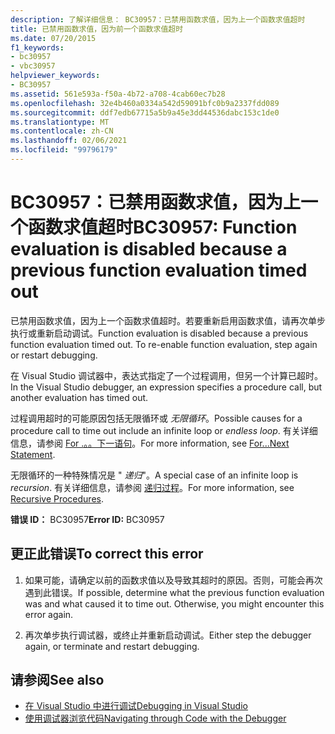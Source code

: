 ```yaml
---
description: 了解详细信息： BC30957：已禁用函数求值，因为上一个函数求值超时
title: 已禁用函数求值，因为前一个函数求值超时
ms.date: 07/20/2015
f1_keywords:
- bc30957
- vbc30957
helpviewer_keywords:
- BC30957
ms.assetid: 561e593a-f50a-4b72-a708-4cab60ec7b28
ms.openlocfilehash: 32e4b460a0334a542d59091bfc0b9a2337fdd089
ms.sourcegitcommit: ddf7edb67715a5b9a45e3dd44536dabc153c1de0
ms.translationtype: MT
ms.contentlocale: zh-CN
ms.lasthandoff: 02/06/2021
ms.locfileid: "99796179"
---
```

# <a name="bc30957-function-evaluation-is-disabled-because-a-previous-function-evaluation-timed-out"></a><span data-ttu-id="c0f93-103">BC30957：已禁用函数求值，因为上一个函数求值超时</span><span class="sxs-lookup"><span data-stu-id="c0f93-103">BC30957: Function evaluation is disabled because a previous function evaluation timed out</span></span>

<span data-ttu-id="c0f93-104">已禁用函数求值，因为上一个函数求值超时。若要重新启用函数求值，请再次单步执行或重新启动调试。</span><span class="sxs-lookup"><span data-stu-id="c0f93-104">Function evaluation is disabled because a previous function evaluation timed out. To re-enable function evaluation, step again or restart debugging.</span></span>

 <span data-ttu-id="c0f93-105">在 Visual Studio 调试器中，表达式指定了一个过程调用，但另一个计算已超时。</span><span class="sxs-lookup"><span data-stu-id="c0f93-105">In the Visual Studio debugger, an expression specifies a procedure call, but another evaluation has timed out.</span></span>

 <span data-ttu-id="c0f93-106">过程调用超时的可能原因包括无限循环或 *无限循环*。</span><span class="sxs-lookup"><span data-stu-id="c0f93-106">Possible causes for a procedure call to time out include an infinite loop or *endless loop*.</span></span> <span data-ttu-id="c0f93-107">有关详细信息，请参阅 [For .。。下一语句](../statements/for-next-statement.md)。</span><span class="sxs-lookup"><span data-stu-id="c0f93-107">For more information, see [For...Next Statement](../statements/for-next-statement.md).</span></span>

 <span data-ttu-id="c0f93-108">无限循环的一种特殊情况是 " *递归*"。</span><span class="sxs-lookup"><span data-stu-id="c0f93-108">A special case of an infinite loop is *recursion*.</span></span> <span data-ttu-id="c0f93-109">有关详细信息，请参阅 [递归过程](../../programming-guide/language-features/procedures/recursive-procedures.md)。</span><span class="sxs-lookup"><span data-stu-id="c0f93-109">For more information, see [Recursive Procedures](../../programming-guide/language-features/procedures/recursive-procedures.md).</span></span>

 <span data-ttu-id="c0f93-110">**错误 ID：** BC30957</span><span class="sxs-lookup"><span data-stu-id="c0f93-110">**Error ID:** BC30957</span></span>

## <a name="to-correct-this-error"></a><span data-ttu-id="c0f93-111">更正此错误</span><span class="sxs-lookup"><span data-stu-id="c0f93-111">To correct this error</span></span>

1. <span data-ttu-id="c0f93-112">如果可能，请确定以前的函数求值以及导致其超时的原因。否则，可能会再次遇到此错误。</span><span class="sxs-lookup"><span data-stu-id="c0f93-112">If possible, determine what the previous function evaluation was and what caused it to time out. Otherwise, you might encounter this error again.</span></span>

2. <span data-ttu-id="c0f93-113">再次单步执行调试器，或终止并重新启动调试。</span><span class="sxs-lookup"><span data-stu-id="c0f93-113">Either step the debugger again, or terminate and restart debugging.</span></span>

## <a name="see-also"></a><span data-ttu-id="c0f93-114">请参阅</span><span class="sxs-lookup"><span data-stu-id="c0f93-114">See also</span></span>

- [<span data-ttu-id="c0f93-115">在 Visual Studio 中进行调试</span><span class="sxs-lookup"><span data-stu-id="c0f93-115">Debugging in Visual Studio</span></span>](/visualstudio/debugger/debugger-feature-tour)
- [<span data-ttu-id="c0f93-116">使用调试器浏览代码</span><span class="sxs-lookup"><span data-stu-id="c0f93-116">Navigating through Code with the Debugger</span></span>](/visualstudio/debugger/navigating-through-code-with-the-debugger)
